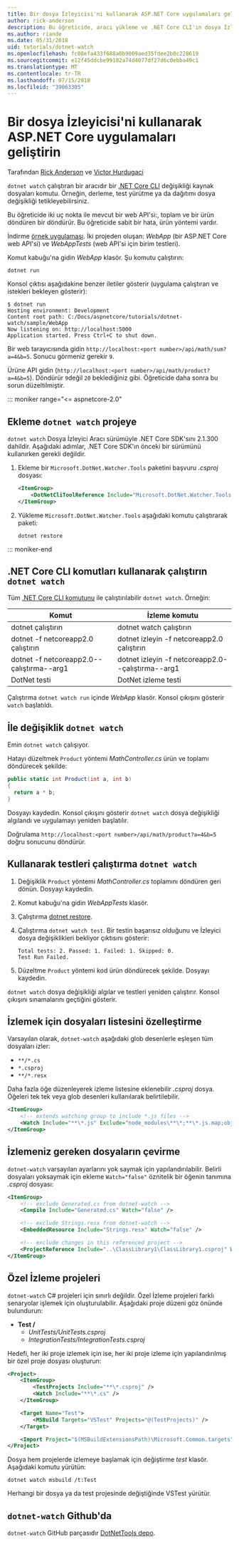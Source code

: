```yaml
---
title: Bir dosya İzleyicisi'ni kullanarak ASP.NET Core uygulamaları geliştirin
author: rick-anderson
description: Bu öğreticide, aracı yükleme ve .NET Core CLI'ın dosya İzleyicisi (dotnet watch) ASP.NET Core uygulaması kullanma gösterilmektedir.
ms.author: riande
ms.date: 05/31/2018
uid: tutorials/dotnet-watch
ms.openlocfilehash: fc08efa433f688a0b9009aed35fdee2b0c228619
ms.sourcegitcommit: e12f45ddcbe99102a74d4077df27d6c0ebba49c1
ms.translationtype: MT
ms.contentlocale: tr-TR
ms.lasthandoff: 07/15/2018
ms.locfileid: "39063305"
---
```

# <a name="develop-aspnet-core-apps-using-a-file-watcher"></a>Bir dosya İzleyicisi'ni kullanarak ASP.NET Core uygulamaları geliştirin

Tarafından [Rick Anderson](https://twitter.com/RickAndMSFT) ve [Victor Hurdugaci](https://twitter.com/victorhurdugaci)

`dotnet watch` çalıştıran bir aracıdır bir [.NET Core CLI](/dotnet/core/tools) değişikliği kaynak dosyaları komutu. Örneğin, derleme, test yürütme ya da dağıtımı dosya değişikliği tetikleyebilirsiniz.

Bu öğreticide iki uç nokta ile mevcut bir web API'si:, toplam ve bir ürün döndüren bir döndürür. Bu öğreticide sabit bir hata, ürün yöntemi vardır.

İndirme [örnek uygulaması](https://github.com/aspnet/Docs/tree/master/aspnetcore/tutorials/dotnet-watch/sample). İki projeden oluşan: *WebApp* (bir ASP.NET Core web API'si) ve *WebAppTests* (web API'si için birim testleri).

Komut kabuğu'na gidin *WebApp* klasör. Şu komutu çalıştırın:

```console
dotnet run
```

Konsol çıktısı aşağıdakine benzer iletiler gösterir (uygulama çalıştıran ve istekleri bekleyen gösterir):

```console
$ dotnet run
Hosting environment: Development
Content root path: C:/Docs/aspnetcore/tutorials/dotnet-watch/sample/WebApp
Now listening on: http://localhost:5000
Application started. Press Ctrl+C to shut down.
```

Bir web tarayıcısında gidin `http://localhost:<port number>/api/math/sum?a=4&b=5`. Sonucu görmeniz gerekir `9`.

Ürüne API gidin (`http://localhost:<port number>/api/math/product?a=4&b=5`). Döndürür `9`değil `20` beklediğiniz gibi. Öğreticide daha sonra bu sorun düzeltilmiştir.

::: moniker range="<= aspnetcore-2.0"

## <a name="add-dotnet-watch-to-a-project"></a>Ekleme `dotnet watch` projeye

`dotnet watch` Dosya İzleyici Aracı sürümüyle .NET Core SDK'sını 2.1.300 dahildir. Aşağıdaki adımlar, .NET Core SDK'ın önceki bir sürümünü kullanırken gerekli değildir.

1. Ekleme bir `Microsoft.DotNet.Watcher.Tools` paketini başvuru *.csproj* dosyası:

    ```xml
    <ItemGroup>
        <DotNetCliToolReference Include="Microsoft.DotNet.Watcher.Tools" Version="2.0.0" />
    </ItemGroup>
    ```

1. Yükleme `Microsoft.DotNet.Watcher.Tools` aşağıdaki komutu çalıştırarak paketi:

    ```console
    dotnet restore
    ```

::: moniker-end

## <a name="run-net-core-cli-commands-using-dotnet-watch"></a>.NET Core CLI komutları kullanarak çalıştırın `dotnet watch`

Tüm [.NET Core CLI komutunu](/dotnet/core/tools#cli-commands) ile çalıştırılabilir `dotnet watch`. Örneğin:

| Komut | İzleme komutu |
| ---- | ----- |
| dotnet çalıştırın | dotnet watch çalıştırın |
| dotnet -f netcoreapp2.0 çalıştırın | dotnet izleyin -f netcoreapp2.0 çalıştırın |
| dotnet -f netcoreapp2.0--çalıştırma--arg1 | dotnet izleyin -f netcoreapp2.0--çalıştırma--arg1 |
| DotNet testi | DotNet izleme testi |

Çalıştırma `dotnet watch run` içinde *WebApp* klasör. Konsol çıkışını gösterir `watch` başlatıldı.

## <a name="make-changes-with-dotnet-watch"></a>İle değişiklik `dotnet watch`

Emin `dotnet watch` çalışıyor.

Hatayı düzeltmek `Product` yöntemi *MathController.cs* ürün ve toplamı döndürecek şekilde:

```csharp
public static int Product(int a, int b)
{
  return a * b;
}
```

Dosyayı kaydedin. Konsol çıkışını gösterir `dotnet watch` dosya değişikliği algılandı ve uygulamayı yeniden başlatılır.

Doğrulama `http://localhost:<port number>/api/math/product?a=4&b=5` doğru sonucunu döndürür.

## <a name="run-tests-using-dotnet-watch"></a>Kullanarak testleri çalıştırma `dotnet watch`

1. Değişiklik `Product` yöntemi *MathController.cs* toplamını döndüren geri dönün. Dosyayı kaydedin.
1. Komut kabuğu'na gidin *WebAppTests* klasör.
1. Çalıştırma [dotnet restore](/dotnet/core/tools/dotnet-restore).
1. Çalıştırma `dotnet watch test`. Bir testin başarısız olduğunu ve İzleyici dosya değişiklikleri bekliyor çıktısını gösterir:

     ```console
     Total tests: 2. Passed: 1. Failed: 1. Skipped: 0.
     Test Run Failed.
     ```

1. Düzeltme `Product` yöntemi kod ürün döndürecek şekilde. Dosyayı kaydedin.

`dotnet watch` dosya değişikliği algılar ve testleri yeniden çalıştırır. Konsol çıkışını sınamalarını geçtiğini gösterir.

## <a name="customize-files-list-to-watch"></a>İzlemek için dosyaları listesini özelleştirme

Varsayılan olarak, `dotnet-watch` aşağıdaki glob desenlerle eşleşen tüm dosyaları izler:

* `**/*.cs`
* `*.csproj`
* `**/*.resx`

Daha fazla öğe düzenleyerek izleme listesine eklenebilir *.csproj* dosya. Öğeleri tek tek veya glob desenleri kullanılarak belirtilebilir.

```xml
<ItemGroup>
    <!-- extends watching group to include *.js files -->
    <Watch Include="**\*.js" Exclude="node_modules\**\*;**\*.js.map;obj\**\*;bin\**\*" />
</ItemGroup>
```

## <a name="opt-out-of-files-to-be-watched"></a>İzlemeniz gereken dosyaların çevirme

`dotnet-watch` varsayılan ayarlarını yok saymak için yapılandırılabilir. Belirli dosyaları yoksaymak için ekleme `Watch="false"` öznitelik bir öğenin tanımına *.csproj* dosyası:

```xml
<ItemGroup>
    <!-- exclude Generated.cs from dotnet-watch -->
    <Compile Include="Generated.cs" Watch="false" />

    <!-- exclude Strings.resx from dotnet-watch -->
    <EmbeddedResource Include="Strings.resx" Watch="false" />

    <!-- exclude changes in this referenced project -->
    <ProjectReference Include="..\ClassLibrary1\ClassLibrary1.csproj" Watch="false" />
</ItemGroup>
```

## <a name="custom-watch-projects"></a>Özel İzleme projeleri

`dotnet-watch` C# projeleri için sınırlı değildir. Özel İzleme projeleri farklı senaryolar işlemek için oluşturulabilir. Aşağıdaki proje düzeni göz önünde bulundurun:

* **Test /**
  * *UnitTests/UnitTests.csproj*
  * *IntegrationTests/IntegrationTests.csproj*

Hedefi, her iki proje izlemek için ise, her iki proje izleme için yapılandırılmış bir özel proje dosyası oluşturun:

```xml
<Project>
    <ItemGroup>
        <TestProjects Include="**\*.csproj" />
        <Watch Include="**\*.cs" />
    </ItemGroup>

    <Target Name="Test">
        <MSBuild Targets="VSTest" Projects="@(TestProjects)" />
    </Target>

    <Import Project="$(MSBuildExtensionsPath)\Microsoft.Common.targets" />
</Project>
```

Dosya hem projelerde izlemeye başlamak için değiştirme *test* klasör. Aşağıdaki komutu yürütün:

```console
dotnet watch msbuild /t:Test
```

Herhangi bir dosya ya da test projesinde değiştiğinde VSTest yürütür.

## <a name="dotnet-watch-in-github"></a>`dotnet-watch` Github'da

`dotnet-watch` GitHub parçasıdır [DotNetTools depo](https://github.com/aspnet/DotNetTools/tree/master/src/dotnet-watch).

